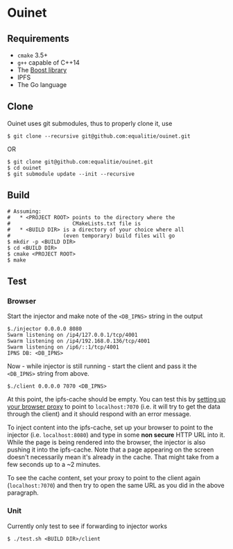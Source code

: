 # Ouinet

## Requirements

* `cmake` 3.5+
* `g++` capable of C++14
* The [Boost library](http://www.boost.org/)
* IPFS
* The Go language

## Clone

Ouinet uses git submodules, thus to properly clone it, use

```
$ git clone --recursive git@github.com:equalitie/ouinet.git
```

OR

```
$ git clone git@github.com:equalitie/ouinet.git
$ cd ouinet
$ git submodule update --init --recursive
```

## Build

```
# Assuming:
#   * <PROJECT ROOT> points to the directory where the
#                    CMakeLists.txt file is
#   * <BUILD DIR> is a directory of your choice where all
#                 (even temporary) build files will go
$ mkdir -p <BUILD DIR>
$ cd <BUILD DIR>
$ cmake <PROJECT ROOT>
$ make
```

## Test

### Browser

Start the injector and make note of the `<DB_IPNS>` string in the output

```
$./injector 0.0.0.0 8080
Swarm listening on /ip4/127.0.0.1/tcp/4001
Swarm listening on /ip4/192.168.0.136/tcp/4001
Swarm listening on /ip6/::1/tcp/4001
IPNS DB: <DB_IPNS>
```

Now - while injector is still running - start the client and pass
it the `<DB_IPNS>` string from above.

```
$./client 0.0.0.0 7070 <DB_IPNS>
```

At this point, the ipfs-cache should be empty. You can test this by [setting up
your browser proxy](http://www.wikihow.com/Enter-Proxy-Settings-in-Firefox) to
point to `localhost:7070` (i.e. it will try to get the data through the client)
and it should respond with an error message.

To inject content into the ipfs-cache, set up your browser to point to the
injector (i.e. `localhost:8080`) and type in some **non secure** HTTP URL into
it. While the page is being rendered into the browser, the injector is also
pushing it into the ipfs-cache. Note that a page appearing on the screen
doesn't necessarily mean it's already in the cache.  That might take from a few
seconds up to a ~2 minutes.

To see the cache content, set your proxy to point to the client again
(`localhost:7070`) and then try to open the same URL as you did in the above
paragraph.

### Unit

Currently only test to see if forwarding to injector works

```
$ ./test.sh <BUILD DIR>/client
```

